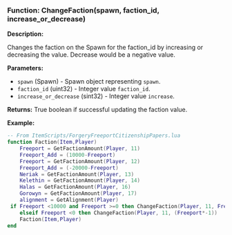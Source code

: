 ### Function: ChangeFaction(spawn, faction_id, increase_or_decrease)

**Description:**

Changes the faction on the Spawn for the faction_id by increasing or decreasing the value.  Decrease would be a negative value.

**Parameters:**
- `spawn` (Spawn) - Spawn object representing `spawn`.
- `faction_id` (uint32) - Integer value `faction_id`.
- `increase_or_decrease` (sint32) - Integer value `increase`.

**Returns:** True boolean if successful updating the faction value.

**Example:**

```lua
-- From ItemScripts/ForgeryFreeportCitizenshipPapers.lua
function Faction(Item,Player)
    Freeport = GetFactionAmount(Player, 11)
    Freeport_Add = (10000-Freeport)
    Freeport = GetFactionAmount(Player, 12)
    Freeport_Add = (-20000-Freeport)
    Neriak = GetFactionAmount(Player, 13)
    Kelethin = GetFactionAmount(Player, 14)
    Halas = GetFactionAmount(Player, 16)
    Gorowyn = GetFactionAmount(Player, 17)
    alignment = GetAlignment(Player)
 if Freeport <10000 and Freeport >=0 then ChangeFaction(Player, 11, Freeport_Add)
    elseif Freeport <0 then ChangeFaction(Player, 11, (Freeport*-1))
    Faction(Item,Player)    
end
```
